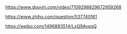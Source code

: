 https://www.douyin.com/video/7109298829672959268

https://www.zhihu.com/question/537740161

https://weibo.com/1496883514/LxQ9AyeqQ